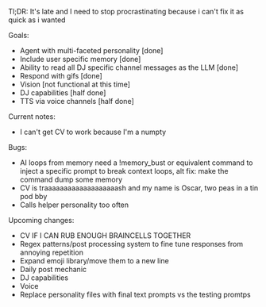 Tl;DR: It's late and I need to stop procrastinating because i can't fix it as quick as i wanted

Goals:
- Agent with multi-faceted personality [done]
- Include user specific memory [done]
- Ability to read all DJ specific channel messages as the LLM [done]
- Respond with gifs [done]
- Vision [not functional at this time]
- DJ capabilities [half done]
- TTS via voice channels [half done]

Current notes:
- I can't get CV to work because I'm a numpty
  
Bugs:
- AI loops from memory need a !memory_bust or equivalent command to inject a specific prompt to break context loops, alt fix: make the command dump some memory
- CV is traaaaaaaaaaaaaaaaaaash and my name is Oscar, two peas in a tin pod bby
- Calls helper personality too often

Upcoming changes:
- CV IF I CAN RUB ENOUGH BRAINCELLS TOGETHER
- Regex patterns/post processing system to fine tune responses from annoying repetition
- Expand emoji library/move them to a new line
- Daily post mechanic
- DJ capabilities
- Voice
- Replace personality files with final text prompts vs the testing promtps
